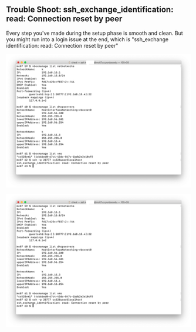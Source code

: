 ## Trouble Shoot: ssh_exchange_identification: read: Connection reset by peer

Every step you've made during the setup phase is smooth and clean. But you might run into a login issue at the end, which is "ssh_exchange identification: read: Connection reset by peer"

<img src = "images/1.png" width = "850">

![](images/1.png)
